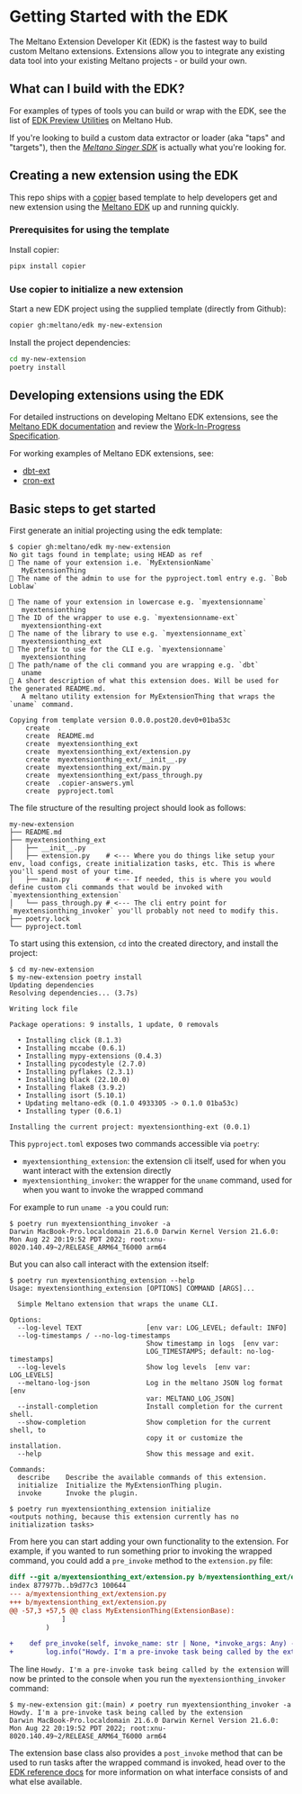 # Getting Started with the EDK

The Meltano Extension Developer Kit (EDK) is the fastest way to build custom Meltano extensions. Extensions allow you to integrate any existing data tool into your existing Meltano projects - or build your own.

## What can I build with the EDK?

For examples of types of tools you can build or wrap with the EDK, see the list of [EDK Preview Utilities](https://hub.meltano.com/utilities/) on Meltano Hub.

If you're looking to build a custom data extractor or loader (aka "taps" and "targets"), then the [*Meltano Singer SDK*](https://github.com/meltano/singer-sdk) is actually what you're looking for.

## Creating a new extension using the EDK

This repo ships with a [copier](https://copier.readthedocs.io/en/stable/) based template to help developers get and new extension using the [Meltano EDK](https://edk.meltano.com) up and running quickly.

### Prerequisites for using the template

Install copier:

```bash
pipx install copier
```

### Use copier to initialize a new extension

Start a new EDK project using the supplied template (directly from Github):

```bash
copier gh:meltano/edk my-new-extension
```

Install the project dependencies:

```bash
cd my-new-extension
poetry install
```

## Developing extensions using the EDK

For detailed instructions on developing Meltano EDK extensions, see the [Meltano EDK documentation](https://edk.meltano.com) and review the [Work-In-Progress Specification](https://github.com/meltano/edk/blob/main/README.md).

For working examples of Meltano EDK extensions, see:

- [dbt-ext](https://github.com/meltano/dbt-ext)
- [cron-ext](https://github.com/meltano/cron-ext)

## Basic steps to get started

First generate an initial projecting using the edk template:

```shell
$ copier gh:meltano/edk my-new-extension
No git tags found in template; using HEAD as ref
🎤 The name of your extension i.e. `MyExtensionName`
   MyExtensionThing
🎤 The name of the admin to use for the pyproject.toml entry e.g. `Bob Loblaw`

🎤 The name of your extension in lowercase e.g. `myextensionname`
   myextensionthing
🎤 The ID of the wrapper to use e.g. `myextensionname-ext`
   myextensionthing-ext
🎤 The name of the library to use e.g. `myextensionname_ext`
   myextensionthing_ext
🎤 The prefix to use for the CLI e.g. `myextensionname`
   myextensionthing
🎤 The path/name of the cli command you are wrapping e.g. `dbt`
   uname
🎤 A short description of what this extension does. Will be used for the generated README.md.
   A meltano utility extension for MyExtensionThing that wraps the `uname` command.

Copying from template version 0.0.0.post20.dev0+01ba53c
    create  .
    create  README.md
    create  myextensionthing_ext
    create  myextensionthing_ext/extension.py
    create  myextensionthing_ext/__init__.py
    create  myextensionthing_ext/main.py
    create  myextensionthing_ext/pass_through.py
    create  .copier-answers.yml
    create  pyproject.toml
```

The file structure of the resulting project should look as follows:

```shell
my-new-extension
├── README.md
├── myextensionthing_ext
│   ├── __init__.py
│   ├── extension.py    # <--- Where you do things like setup your env, load configs, create initialization tasks, etc. This is where you'll spend most of your time.
│   ├── main.py         # <--- If needed, this is where you would define custom cli commands that would be invoked with `myextensionthing_extension`
│   └── pass_through.py # <--- The cli entry point for `myextensionthing_invoker` you'll probably not need to modify this.
├── poetry.lock
└── pyproject.toml
```

To start using this extension, `cd` into the created directory, and install the project:

```shell
$ cd my-new-extension
$ my-new-extension poetry install
Updating dependencies
Resolving dependencies... (3.7s)

Writing lock file

Package operations: 9 installs, 1 update, 0 removals

  • Installing click (8.1.3)
  • Installing mccabe (0.6.1)
  • Installing mypy-extensions (0.4.3)
  • Installing pycodestyle (2.7.0)
  • Installing pyflakes (2.3.1)
  • Installing black (22.10.0)
  • Installing flake8 (3.9.2)
  • Installing isort (5.10.1)
  • Updating meltano-edk (0.1.0 4933305 -> 0.1.0 01ba53c)
  • Installing typer (0.6.1)

Installing the current project: myextensionthing-ext (0.0.1)
```

This `pyproject.toml` exposes two commands accessible via `poetry`:

- `myextensionthing_extension`: the extension cli itself, used for when you want interact with the extension directly
- `myextensionthing_invoker`: the wrapper for the `uname` command, used for when you want to invoke the wrapped command

For example to run `uname -a` you could run:

```shell
$ poetry run myextensionthing_invoker -a
Darwin MacBook-Pro.localdomain 21.6.0 Darwin Kernel Version 21.6.0: Mon Aug 22 20:19:52 PDT 2022; root:xnu-8020.140.49~2/RELEASE_ARM64_T6000 arm64
```

But you can also call interact with the extension itself:

```shell
$ poetry run myextensionthing_extension --help
Usage: myextensionthing_extension [OPTIONS] COMMAND [ARGS]...

  Simple Meltano extension that wraps the uname CLI.

Options:
  --log-level TEXT                [env var: LOG_LEVEL; default: INFO]
  --log-timestamps / --no-log-timestamps
                                  Show timestamp in logs  [env var:
                                  LOG_TIMESTAMPS; default: no-log-timestamps]
  --log-levels                    Show log levels  [env var: LOG_LEVELS]
  --meltano-log-json              Log in the meltano JSON log format  [env
                                  var: MELTANO_LOG_JSON]
  --install-completion            Install completion for the current shell.
  --show-completion               Show completion for the current shell, to
                                  copy it or customize the installation.
  --help                          Show this message and exit.

Commands:
  describe    Describe the available commands of this extension.
  initialize  Initialize the MyExtensionThing plugin.
  invoke      Invoke the plugin.

$ poetry run myextensionthing_extension initialize
<outputs nothing, because this extension currently has no initialization tasks>
```

From here you can start adding your own functionality to the extension. For example, if you wanted to run something prior to invoking the wrapped command, you could add a `pre_invoke` method to the `extension.py` file:

```diff
diff --git a/myextensionthing_ext/extension.py b/myextensionthing_ext/extension.py
index 877977b..b9d77c3 100644
--- a/myextensionthing_ext/extension.py
+++ b/myextensionthing_ext/extension.py
@@ -57,3 +57,5 @@ class MyExtensionThing(ExtensionBase):
             ]
         )

+    def pre_invoke(self, invoke_name: str | None, *invoke_args: Any) -> None:
+        log.info("Howdy. I'm a pre-invoke task being called by the extension")
```

The line `Howdy. I'm a pre-invoke task being called by the extension` will now be printed to the console when you run the `myextensionthing_invoker` command:

```shell
$ my-new-extension git:(main) ✗ poetry run myextensionthing_invoker -a
Howdy. I'm a pre-invoke task being called by the extension
Darwin MacBook-Pro.localdomain 21.6.0 Darwin Kernel Version 21.6.0: Mon Aug 22 20:19:52 PDT 2022; root:xnu-8020.140.49~2/RELEASE_ARM64_T6000 arm64
```

The extension base class also provides a `post_invoke` method that can be used to run tasks after the wrapped command is invoked, head over to the [EDK reference docs](https://edk.meltano.com/en/latest/classes/meltano.edk.extension.ExtensionBase.html#meltano.edk.extension.ExtensionBase) for more information on what interface consists of and what else available.
